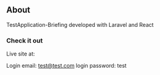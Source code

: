 ## About
TestApplication-Briefing developed with Laravel and React
### Check it out
Live site at:

Login email: test@test.com
login password: test